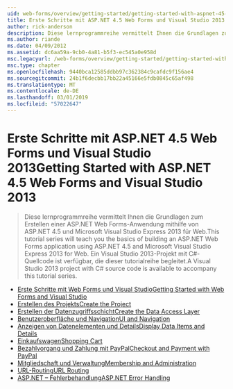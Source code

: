 ```yaml
---
uid: web-forms/overview/getting-started/getting-started-with-aspnet-45-web-forms/index
title: Erste Schritte mit ASP.NET 4.5 Web Forms und Visual Studio 2013 | Microsoft-Dokumentation
author: rick-anderson
description: Diese lernprogrammreihe vermittelt Ihnen die Grundlagen zum Erstellen einer ASP.NET Web Forms-Anwendung mithilfe von ASP.NET 4.5 und Visual Studio 2013 Express für Web. Ein Visual...
ms.author: riande
ms.date: 04/09/2012
ms.assetid: dc6aa59a-9cb0-4a81-b5f3-ec545a0e958d
msc.legacyurl: /web-forms/overview/getting-started/getting-started-with-aspnet-45-web-forms
msc.type: chapter
ms.openlocfilehash: 9440bca12585ddbb97c362384c9cafdc9f156ae4
ms.sourcegitcommit: 24b1f6decbb17bb22a45166e5fdb0845c65af498
ms.translationtype: MT
ms.contentlocale: de-DE
ms.lasthandoff: 03/01/2019
ms.locfileid: "57022647"
---
```

<a name="getting-started-with-aspnet-45-web-forms-and-visual-studio-2013"></a><span data-ttu-id="01209-104">Erste Schritte mit ASP.NET 4.5 Web Forms und Visual Studio 2013</span><span class="sxs-lookup"><span data-stu-id="01209-104">Getting Started with ASP.NET 4.5 Web Forms and Visual Studio 2013</span></span>
====================
> <span data-ttu-id="01209-105">Diese lernprogrammreihe vermittelt Ihnen die Grundlagen zum Erstellen einer ASP.NET Web Forms-Anwendung mithilfe von ASP.NET 4.5 und Microsoft Visual Studio Express 2013 für Web.</span><span class="sxs-lookup"><span data-stu-id="01209-105">This tutorial series will teach you the basics of building an ASP.NET Web Forms application using ASP.NET 4.5 and Microsoft Visual Studio Express 2013 for Web.</span></span> <span data-ttu-id="01209-106">Ein Visual Studio 2013-Projekt mit C#-Quellcode ist verfügbar, die dieser tutorialreihe begleitet.</span><span class="sxs-lookup"><span data-stu-id="01209-106">A Visual Studio 2013 project with C# source code is available to accompany this tutorial series.</span></span>


- [<span data-ttu-id="01209-107">Erste Schritte mit Web Forms und Visual Studio</span><span class="sxs-lookup"><span data-stu-id="01209-107">Getting Started with Web Forms and Visual Studio</span></span>](introduction-and-overview.md)
- [<span data-ttu-id="01209-108">Erstellen des Projekts</span><span class="sxs-lookup"><span data-stu-id="01209-108">Create the Project</span></span>](create-the-project.md)
- [<span data-ttu-id="01209-109">Erstellen der Datenzugriffsschicht</span><span class="sxs-lookup"><span data-stu-id="01209-109">Create the Data Access Layer</span></span>](create_the_data_access_layer.md)
- [<span data-ttu-id="01209-110">Benutzeroberfläche und Navigation</span><span class="sxs-lookup"><span data-stu-id="01209-110">UI and Navigation</span></span>](ui_and_navigation.md)
- [<span data-ttu-id="01209-111">Anzeigen von Datenelementen und Details</span><span class="sxs-lookup"><span data-stu-id="01209-111">Display Data Items and Details</span></span>](display_data_items_and_details.md)
- [<span data-ttu-id="01209-112">Einkaufswagen</span><span class="sxs-lookup"><span data-stu-id="01209-112">Shopping Cart</span></span>](shopping-cart.md)
- [<span data-ttu-id="01209-113">Bezahlvorgang und Zahlung mit PayPal</span><span class="sxs-lookup"><span data-stu-id="01209-113">Checkout and Payment with PayPal</span></span>](checkout-and-payment-with-paypal.md)
- [<span data-ttu-id="01209-114">Mitgliedschaft und Verwaltung</span><span class="sxs-lookup"><span data-stu-id="01209-114">Membership and Administration</span></span>](membership-and-administration.md)
- [<span data-ttu-id="01209-115">URL-Routing</span><span class="sxs-lookup"><span data-stu-id="01209-115">URL Routing</span></span>](url-routing.md)
- [<span data-ttu-id="01209-116">ASP.NET – Fehlerbehandlung</span><span class="sxs-lookup"><span data-stu-id="01209-116">ASP.NET Error Handling</span></span>](aspnet-error-handling.md)
